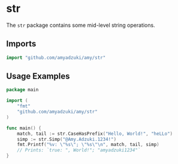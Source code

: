 # str
The `str` package contains some mid-level string operations.

## Imports
```go
import "github.com/amyadzuki/amy/str"
```

## Usage Examples
```go
package main

import (
	"fmt"
	"github.com/amyadzuki/amy/str"
)

func main() {
	match, tail := str.CaseHasPrefix("Hello, World!", "heLLo")
	simp := str.Simp("@Amy.Adzuki.1234!")
	fmt.Printf("%v: \"%s\"; \"%s\"\n", match, tail, simp)
	// Prints: `true: ", World!"; "amyadzuki1234"`
}
```
